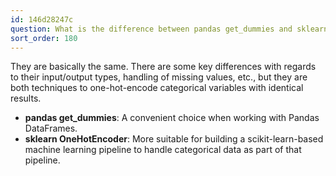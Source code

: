 ```yaml
---
id: 146d28247c
question: What is the difference between pandas get_dummies and sklearn OnehotEncoder?
sort_order: 180
---
```


They are basically the same. There are some key differences with regards to their input/output types, handling of missing values, etc., but they are both techniques to one-hot-encode categorical variables with identical results. 

- **pandas get_dummies**: A convenient choice when working with Pandas DataFrames.
- **sklearn OneHotEncoder**: More suitable for building a scikit-learn-based machine learning pipeline to handle categorical data as part of that pipeline.